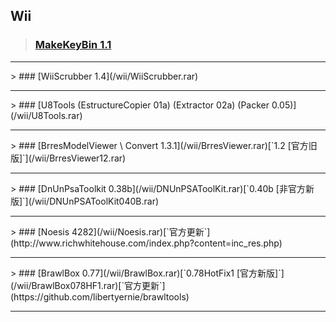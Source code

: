 ## Wii<br>
> ### [MakeKeyBin 1.1](/wii/MakeKeyBin.rar)
<hr>
> ### [WiiScrubber 1.4](/wii/WiiScrubber.rar)
<hr>
> ### [U8Tools (EstructureCopier 01a) (Extractor 02a) (Packer 0.05)](/wii/U8Tools.rar)
<hr>
> ### [BrresModelViewer \ Convert 1.3.1](/wii/BrresViewer.rar)[`1.2 [官方旧版]`](/wii/BrresViewer12.rar)
<hr>
> ### [DnUnPsaToolkit 0.38b](/wii/DNUnPSAToolKit.rar)[`0.40b [非官方新版]`](/wii/DNUnPSAToolKit040B.rar)
<hr>
> ### [Noesis 4282](/wii/Noesis.rar)[`官方更新`](http://www.richwhitehouse.com/index.php?content=inc_res.php)
<hr>
> ### [BrawlBox 0.77](/wii/BrawlBox.rar)[`0.78HotFix1 [官方新版]`](/wii/BrawlBox078HF1.rar)[`官方更新`](https://github.com/libertyernie/brawltools)
<hr>
